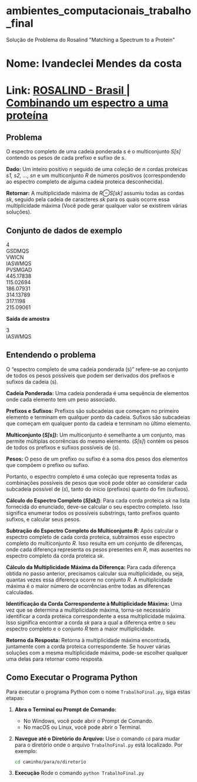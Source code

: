 # ambientes_computacionais_trabalho_final
Solução de Problema do Rosalind "Matching a Spectrum to a Protein"

# Nome: Ivandeclei Mendes da costa
# Link: [ROSALIND - Brasil | Combinando um espectro a uma proteína](link)

## Problema

O espectro completo de uma cadeia ponderada *s* é o multiconjunto *S[s]* contendo os pesos de cada prefixo e sufixo de *s*.

**Dado:** Um inteiro positivo *n* seguido de uma coleção de *n* cordas proteicas *s1, s2, ..., sn* e um multiconjunto *R* de números positivos (correspondendo ao espectro completo de alguma cadeia proteica desconhecida).

**Retornar:** A multiplicidade máxima de *R⊖S[sk]* assumiu todas as cordas *sk*, seguido pela cadeia de caracteres *sk* para os quais ocorre essa multiplicidade máxima (Você pode gerar qualquer valor se existirem várias soluções).

## Conjunto de dados de exemplo

4\
GSDMQS\
VWICN\
IASWMQS\
PVSMGAD\
445.17838\
115.02694\
186.07931\
314.13789\
317.1198\
215.09061


**Saída de amostra**

3\
IASWMQS


## Entendendo o problema

O “espectro completo de uma cadeia ponderada (s)” refere-se ao conjunto de todos os pesos possíveis que podem ser derivados dos prefixos e sufixos da cadeia (s).

**Cadeia Ponderada:** Uma cadeia ponderada é uma sequência de elementos onde cada elemento tem um peso associado.

**Prefixos e Sufixos:** Prefixos são subcadeias que começam no primeiro elemento e terminam em qualquer ponto da cadeia. Sufixos são subcadeias que começam em qualquer ponto da cadeia e terminam no último elemento.

**Multiconjunto (*S[s])*:** Um multiconjunto é semelhante a um conjunto, mas permite múltiplas ocorrências do mesmo elemento. (*S[s]*) contém os pesos de todos os prefixos e sufixos possíveis de (*s*).

**Pesos:** O peso de um prefixo ou sufixo é a soma dos pesos dos elementos que compõem o prefixo ou sufixo.

Portanto, o espectro completo é uma coleção que representa todas as combinações possíveis de pesos que você pode obter ao considerar cada subcadeia possível de (*s*), tanto do início (prefixos) quanto do fim (sufixos).

**Cálculo do Espectro Completo (*S[sk]*)**: Para cada corda proteica *sk* na lista fornecida do enunciado, deve-se calcular o seu espectro completo. Isso significa enumerar todos os possíveis substrings, tanto prefixos quanto sufixos, e calcular seus pesos.

**Subtração do Espectro Completo do Multiconjunto *R*:** Após calcular o espectro completo de cada corda proteica, subtraímos esse espectro completo do multiconjunto *R*. Isso resulta em um conjunto de diferenças, onde cada diferença representa os pesos presentes em *R*, mas ausentes no espectro completo da corda proteica *sk*.

**Cálculo da Multiplicidade Máxima da Diferença:** Para cada diferença obtida no passo anterior, precisamos calcular sua multiplicidade, ou seja, quantas vezes essa diferença ocorre no conjunto *R*. A multiplicidade máxima é o maior número de ocorrências entre todas as diferenças calculadas.

**Identificação da Corda Correspondente à Multiplicidade Máxima:** Uma vez que se determina a multiplicidade máxima, torna-se necessário identificar a corda proteica correspondente a essa multiplicidade máxima. Isso significa encontrar a corda *sk* para a qual a diferença entre o seu espectro completo e o conjunto *R* tem a maior multiplicidade.

**Retorno da Resposta:** Retorna à multiplicidade máxima encontrada, juntamente com a corda proteica correspondente. Se houver várias soluções com a mesma multiplicidade máxima, pode-se escolher qualquer uma delas para retornar como resposta.


## Como Executar o Programa Python

Para executar o programa Python com o nome `TrabalhoFinal.py`, siga estas etapas:

1. **Abra o Terminal ou Prompt de Comando:**
   - No Windows, você pode abrir o Prompt de Comando.
   - No macOS ou Linux, você pode abrir o Terminal.

2. **Navegue até o Diretório do Arquivo:**
   Use o comando `cd` para mudar para o diretório onde o arquivo `TrabalhoFinal.py` está localizado. Por exemplo:
   ```bash
   cd caminho/para/o/diretorio

3. **Execução**
    Rode o comando  `python TrabalhoFinal.py`

